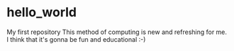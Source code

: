 # hello_world
My first repository
This method of computing is new and refreshing for me. I think that it's gonna be fun and educational :-)
